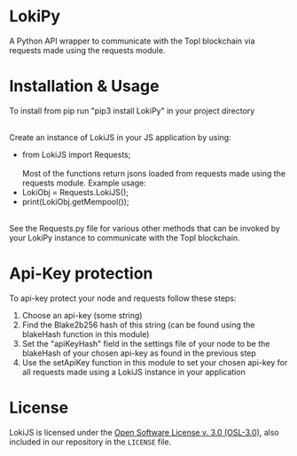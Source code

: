 # LokiPy
A Python API wrapper to communicate with the Topl blockchain via requests made using the requests module.

# Installation & Usage
To install from pip run "pip3 install LokiPy" in your project directory<br/><br/>

Create an instance of LokiJS in your JS application by using:<br/>
* from LokiJS import Requests;<br/><br/>
Most of the functions return jsons loaded from requests made using the requests module. Example usage: <br/>
* LokiObj = Requests.LokiJS();<br/>
* print(LokiObj.getMempool());<br/><br/>

See the Requests.py file for various other methods that can be invoked by your LokiPy instance to communicate with the Topl blockchain. 


# Api-Key protection
To api-key protect your node and requests follow these steps:<br/>
1. Choose an api-key (some string)<br/>
2. Find the Blake2b256 hash of this string (can be found using the blakeHash function in this module)<br/>
3. Set the "apiKeyHash" field in the settings file of your node to be the blakeHash of your chosen api-key as found in the previous step<br/>
4. Use the setApiKey function in this module to set your chosen api-key for all requests made using a LokiJS instance in your application<br/>

# License
LokiJS is licensed under the
[Open Software License v. 3.0 (OSL-3.0)](https://opensource.org/licenses/OSL-3.0), also included
in our repository in the `LICENSE` file.

